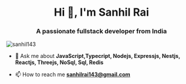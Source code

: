 <h1 align="center">Hi 👋, I'm Sanhil Rai</h1>
<h3 align="center">A passionate fullstack developer from India</h3>

<p align="left"> <img src="https://komarev.com/ghpvc/?username=sanhil143&label=Profile%20views&color=0e75b6&style=flat" alt="sanhil143" /> </p>

- 💬 Ask me about **JavaScript,Typecript, Nodejs, Expressjs, Nestjs,  Reactjs, Threejs, NoSql, Sql, Redis**

- 📫 How to reach me **sanhilrai143@gmail.com**



